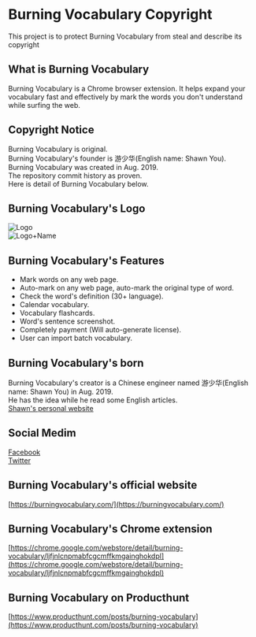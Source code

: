 # Burning Vocabulary Copyright
This project is to protect Burning Vocabulary from steal and describe its copyright

## What is Burning Vocabulary
Burning Vocabulary is a Chrome browser extension. It helps expand your vocabulary fast and effectively by mark the words you don't understand while surfing the web.


## Copyright Notice
Burning Vocabulary is original.  
Burning Vocabulary's founder is 游少华(English name: Shawn You).  
Burning Vocabulary was created in Aug. 2019.   
The repository commit history as proven.  
Here is detail of Burning Vocabulary below.

## Burning Vocabulary's Logo
![Logo](https://burningvocabulary.com/images/icon.svg)  
![Logo+Name](https://burningvocabulary.com/images/logo.svg)


## Burning Vocabulary's Features
* Mark words on any web page.
* Auto-mark on any web page, auto-mark the original type of word.
* Check the word's definition (30+ language). 
* Calendar vocabulary.
* Vocabulary flashcards.
* Word's sentence screenshot.
* Completely payment (Will auto-generate license).
* User can import batch vocabulary.

## Burning Vocabulary's born
Burning Vocabulary's creator is a Chinese engineer named 游少华(English name: Shawn You) in Aug. 2019.  
He has the idea while he read some English articles.    
[Shawn's personal website](https://youshaohua.com/)

## Social Medim
[Facebook](https://www.facebook.com/burningvocabulary/)  
[Twitter](https://twitter.com/BurningVocabul1)  

## Burning Vocabulary's official website
[https://burningvocabulary.com/](https://burningvocabulary.com/)  

## Burning Vocabulary's Chrome extension
[https://chrome.google.com/webstore/detail/burning-vocabulary/ljfjnlcnpmabfcgcmffkmgainghokdpl](https://chrome.google.com/webstore/detail/burning-vocabulary/ljfjnlcnpmabfcgcmffkmgainghokdpl)

## Burning Vocabulary on Producthunt
[https://www.producthunt.com/posts/burning-vocabulary](https://www.producthunt.com/posts/burning-vocabulary)

